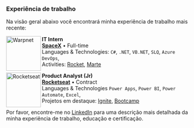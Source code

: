 
### Experiência de trabalho

Na visão geral abaixo você encontrará minha experiência de trabalho mais recente:

[<img align="left" height="94px" width="94px" alt="Warpnet" src="https://www.spacex.com/static/images/share.jpg"/>](https://www.spacex.com/)

**IT Intern** \
[**SpaceX**](https://www.spacex.com/) • Full-time \
Languages & Technologies: `C#`, `.NET`, `VB.NET`, `SLQ`, `Azure DevOps`,\
Activities: [Rocket](https://www.spacex.com/), [Marte](<https://pt.wikipedia.org/wiki/Marte_(planeta)>)
<br/>

[<img align="left" height="94px" width="94px" alt="Rocketseat" src="https://yt3.ggpht.com/ytc/AKedOLQkXnYChXAHOeBQLzwhk1_BHYgUXs6ITQOakoeNoQ=s900-c-k-c0x00ffffff-no-rj"/>](https://rocketseat.com.br/)

**Product Analyst (Jr)** \
[**Rocketseat**](https://rocketseat.com.br/) • Contract \
Languages & Technologies `Power Apps`, `Power BI`, `Power Automate`, `Excel`,\
Projetos em destaque: [Ignite](), [Bootcamp]()
<br/>

Por favor, encontre-me no [LinkedIn](https://www.linkedin.com/in/daniel-peralba/) para uma descrição mais detalhada da minha experiência de trabalho, educação e certificação.
